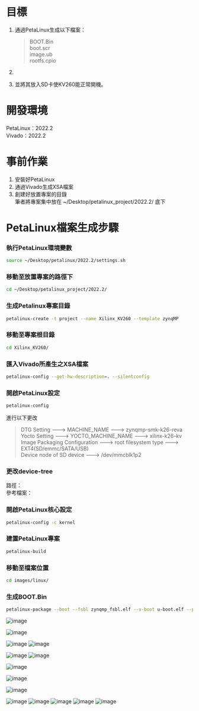 # 目標
1. 通過PetaLinux生成以下檔案：
   >BOOT.Bin  
   >boot.scr  
   >image.ub  
   >rootfs.cpio  

2.   
3. 並將其放入SD卡使KV260能正常開機。
# 開發環境
PetaLinux：2022.2  
Vivado：2022.2
# 事前作業
1. 安裝好PetaLinux  
2. 通過Vivado生成XSA檔案  
3. 創建好放置專案的目錄  
   筆者將專案集中放在 ~/Desktop/petalinux_project/2022.2/ 底下
# PetaLinux檔案生成步驟
### 執行PetaLinux環境變數  
```Bash
source ~/Desktop/petalinux/2022.2/settings.sh 
```
### 移動至放置專案的路徑下  
```Bash
cd ~/Desktop/petalinux_project/2022.2/  
```
### 生成Petalinux專案目錄  
```Bash
petalinux-create -t project --name Xilinx_KV260 --template zynqMP  
```
### 移動至專案根目錄
```Bash
cd Xilinx_KV260/  
```
### 匯入Vivado所產生之XSA檔案  
```Bash
petalinux-config --get-hw-description=. --silentconfig  
```
### 開啟PetaLinux設定  
```Bash
petalinux-config  
```
進行以下更改  
>DTG Setting ---> MACHINE_NAME ---> zynqmp-smk-k26-reva  
>Yocto Setting ---> YOCTO_MACHINE_NAME ---> xilinx-k26-kv  
>Image Packaging Configuration ---> root filesystem type ---> EXT4(SD/emmc/SATA/USB)  
>Device node of SD device ---> /dev/mmcblk1p2  

### 更改device-tree  
路徑：  
參考檔案：  
### 開啟PetaLinux核心設定  
```Bash
petalinux-config -c kernel  
```
### 建置PetaLinux專案  
```Bash
petalinux-build  
```
### 移動至檔案位置  
```Bash
cd images/linux/  
```
### 生成BOOT.Bin  
```Bash
petalinux-package --boot --fsbl zynqmp_fsbl.elf --u-boot u-boot.elf --pmufw pmufw.elf --fpga system.bit --force  
```

![image](https://user-images.githubusercontent.com/122330661/211705993-41549394-efc3-481e-86e1-090003267f0e.png)

![image](https://user-images.githubusercontent.com/122330661/211705588-668abf71-114c-4645-9cad-fded1b57e9c3.png)

![image](https://user-images.githubusercontent.com/122330661/211705114-86069eaf-bb5d-4136-a4bd-ae58d3155c36.png)
![image](https://user-images.githubusercontent.com/122330661/211705173-d940037e-64b4-4d2d-8f85-6886c03f863e.png)

![image](https://user-images.githubusercontent.com/122330661/211704140-82fe98ce-242b-407e-8f12-9a636d11cf31.png)
![image](https://user-images.githubusercontent.com/122330661/211704172-f941a49b-3c64-45ac-9d74-149bc299d813.png)

![image](https://user-images.githubusercontent.com/122330661/211704083-6702ebca-8d76-4d03-b607-5254ce064983.png)

![image](https://user-images.githubusercontent.com/122330661/211704022-8d727a1f-e185-4a7d-a1a8-bb4fd05b926a.png)

![image](https://user-images.githubusercontent.com/122330661/211703966-15ea7b87-1fc9-4f51-81ea-e5da44db825d.png)

![image](https://user-images.githubusercontent.com/122330661/211703613-0445f718-15c3-4822-8cf0-5a27cef00d36.png)
![image](https://user-images.githubusercontent.com/122330661/211702606-8acd54b6-9dce-49b2-adc5-ebd3b381689f.png)
![image](https://user-images.githubusercontent.com/122330661/211702855-6d001c97-18eb-4009-ab98-2db684cd6dda.png)
![image](https://user-images.githubusercontent.com/122330661/211703026-b0293e0c-7753-4c80-a808-c41ce70873aa.png)
![image](https://user-images.githubusercontent.com/122330661/211703376-255e2841-168a-4188-867d-271dca42b367.png)
